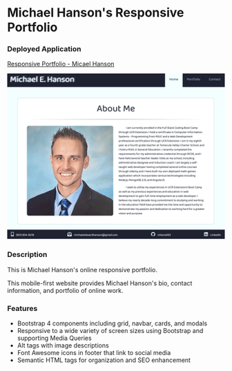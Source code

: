 # Michael Hanson's Responsive Portfolio 

### Deployed Application 

[Responsive Portfolio - Micael Hanson](https://mhans003.github.io/portfolio/index.html)

![Homepage Screenshot](./assets/images/screenshot.jpg)

### Description

This is Michael Hanson's online responsive portfolio. 

This mobile-first website provides Michael Hanson's bio, contact information, and portfolio of online work. 

### Features

* Bootstrap 4 components including grid, navbar, cards, and modals 
* Responsive to a wide variety of screen sizes using Bootstrap and supporting Media Queries
* Alt tags with image descriptions 
* Font Awesome icons in footer that link to social media
* Semantic HTML tags for organization and SEO enhancement 

